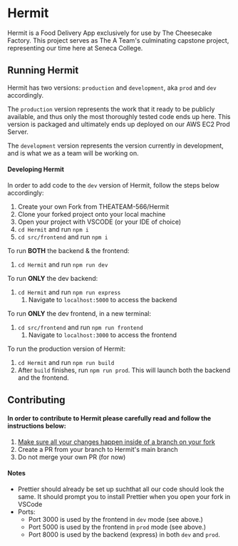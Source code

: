 # Hermit
Hermit is a Food Delivery App exclusively for use by The Cheesecake Factory. This project serves as The A Team's culminating capstone project, representing our time here at Seneca College.

## Running Hermit
Hermit has two versions: `production` and `development`, aka `prod` and `dev` accordingly.

The `production` version represents the work that it ready to be publicly available, and thus only the most thoroughly tested code ends up here. This version is packaged and ultimately ends up deployed on our AWS EC2 Prod Server.

The `development` version represents the version currently in development, and is what we as a team will be working on.

#### Developing Hermit 
In order to add code to the `dev` version of Hermit, follow the steps below accordingly:
1) Create your own Fork from THEATEAM-566/Hermit 
2) Clone your forked project onto your local machine
3) Open your project with VSCODE (or your IDE of choice)
4) `cd Hermit` and run `npm i`
5) `cd src/frontend` and run `npm i`

To run **BOTH** the backend & the frontend:
1) `cd Hermit` and run `npm run dev`

To run **ONLY** the dev backend:
1) `cd Hermit` and run `npm run express`
    1) Navigate to `localhost:5000` to access the backend

To run **ONLY** the dev frontend, in a new terminal:
1) `cd src/frontend` and run `npm run frontend`
    1) Navigate to `localhost:3000` to access the frontend

To run the production version of Hermit:
1) `cd Hermit` and run `npm run build`
2) After `build` finishes, run `npm run prod`. This will launch both the backend and the frontend.

## Contributing
#### In order to contribute to Hermit please carefully read and follow the instructions below:
1) <ins>Make sure all your changes happen inside of a branch on your fork</ins>
2) Create a PR from your branch to Hermit's main branch
3) Do not merge your own PR (for now)

#### Notes
* Prettier should already be set up suchthat all our code should look the same. It should prompt you to install Prettier when you open your fork in VSCode
* Ports:
  * Port 3000 is used by the frontend in `dev` mode (see above.)
  * Port 5000 is used by the frontend in `prod` mode (see above.)
  * Port 8000 is used by the backend (express) in both `dev` and `prod`.
